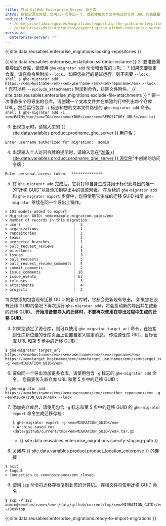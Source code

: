 ```yaml
---
title: 导出 GitHub Enterprise Server 源仓库
intro: 在锁定源仓库后，您可以一次导出一个，或者使用文本文件格式的仓库 URL 列表批量导出。 随后，您可以创建一个迁移存档，用于导入。
redirect_from:
  - /enterprise/admin/guides/migrations/exporting-the-github-enterprise-source-repositories/
  - /enterprise/admin/migrations/exporting-the-github-enterprise-server-source-repositories
versions:
  enterprise-server: '*'
---
```


{{ site.data.reusables.enterprise_migrations.locking-repositories }}

{{ site.data.reusables.enterprise_installation.ssh-into-instance }}
2. 要准备需要导出的仓库，请使用 `ghe-migrator add` 命令和仓库的 URL：
    * 如果您要锁定仓库，请在命令后附加 `--lock`。 如果您执行的是试运行，则不需要 `--lock`。
      ```shell
      $ ghe-migrator add https://<em>hostname</em>/<em>username</em>/<em>reponame</em> --lock
      ```
    * 您可以将 `--exclude_attachments` 附加到命令，排除文件附件。 {{ site.data.reusables.enterprise_migrations.exclude-file-attachments }}
    * 要一次准备多个将导出的仓库，请创建一个文本文件并在单独的行中列出每个仓库 URL，然后运行包含 `-i` 标志和您的文本文件路径的 `ghe-migrator add` 命令。
      ```shell
      $ ghe-migrator add -i <em>PATH</em>/<em>TO</em>/<em>YOUR</em>/<em>REPOSITORY_URLS</em>.txt
      ```

3. 出现提示时，请输入您的 {{ site.data.variables.product.prodname_ghe_server }} 用户名：
  ```shell
  Enter username authorized for migration:  admin
  ```
4. 出现输入个人访问令牌的提示时，请输入您在“[准备 {{ site.data.variables.product.prodname_ghe_server }} 源实例](/enterprise/admin/guides/migrations/preparing-the-github-enterprise-server-source-instance/)”中创建的访问令牌：
  ```shell
  Enter personal access token:  **************
  ```
5. 在 `ghe-migrator add` 完成后，它将打印自身生成并用于标识此导出的唯一的“迁移 GUID”以及添加到导出中的资源列表。 在后续的 `ghe-migrator add` 和 `ghe-migrator export` 步骤中，您将使用它生成的迁移 GUID 指示 `ghe-migrator` 继续在同一个导出上操作。
  ```shell
  > 101 models added to export
  > Migration GUID: <em>example-migration-guid</em>
  > Number of records in this migration:
  > users                        |  5
  > organizations                |  1
  > repositories                 |  1
  > teams                        |  3
  > protected_branches           |  1
  > pull_request_reviews         |  1
  > milestones                   |  1
  > issues                       |  3
  > pull_requests                |  5
  > pull_request_review_comments |  4
  > commit_comments              |  2
  > issue_comments               | 10
  > issue_events                 | 63
  > releases                     |  3
  > attachments                  |  4
  > projects                     |  2
  ```
  每次您添加包含现有迁移 GUID 的新仓库时，它都会更新现有导出。 如果您在没有迁移 GUID的情况下再次运行 `ghe-migrator add`，将会启动新的导出并生成新的迁移 GUID。 **开始准备要导入的迁移时，不要再次使用在导出过程中生成的迁移 GUID**。

3. 如果您锁定了源仓库，则可以使用 `ghe-migrator target_url` 命令，在链接到仓库新位置的仓库页面上设置自定义锁定消息。 传递源仓库 URL、目标仓库 URL 和第 5 步中的迁移 GUID：

  ```shell
  $ ghe-migrator target_url https://<em>hostname</em>/<em>username</em>/<em>reponame</em> https://<em>target_hostname</em>/<em>target_username</em>/<em>target_reponame</em> -g <em>MIGRATION_GUID</em>
  ```

6. 要向同一个导出添加更多仓库，请使用包含 `-g` 标志的 `ghe-migrator add` 命令。 您需要传入新仓库 URL 和第 5 步中的迁移 GUID：
  ```shell
  $ ghe-migrator add https://<em>hostname</em>/<em>username</em>/<em>other_reponame</em> -g <em>MIGRATION_GUID</em> --lock
  ```
7. 添加完仓库后，请使用包含 `-g` 标志和第 5 步中的迁移 GUID 的 `ghe-migrator export` 命令生成迁移存档：
    ```shell
    $ ghe-migrator export -g <em>MIGRATION_GUID</em>
    > Archive saved to: /data/github/current/tmp/<em>MIGRATION_GUID</em>.tar.gz
    ```
    * {{ site.data.reusables.enterprise_migrations.specify-staging-path }}

8. 关闭与 {{ site.data.variables.product.product_location_enterprise }} 的连接：
  ```shell
  $ exit
  > logout
  > Connection to <em>hostname</em> closed.
  ```
9. 使用 [`scp`](https://linuxacademy.com/blog/linux/ssh-and-scp-howto-tips-tricks#scp) 命令将迁移存档复制到您的计算机。 存档文件将使用迁移 GUID 命名：
  ```shell
  $ scp -P 122 admin@<em>hostname</em>:/data/github/current/tmp/<em>MIGRATION_GUID</em>.tar.gz ~/Desktop
  ```
{{ site.data.reusables.enterprise_migrations.ready-to-import-migrations }}
